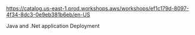 https://catalog.us-east-1.prod.workshops.aws/workshops/ef1c179d-8097-4f34-8dc3-0e9eb381b6eb/en-US

Java and .Net application Deployment 
